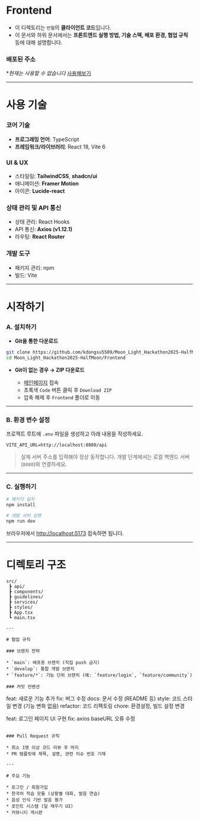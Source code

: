 # Frontend

* 이 디렉토리는 `반월`의 **클라이언트 코드**입니다.
* 이 문서와 하위 문서에서는 **프론트엔드 실행 방법, 기술 스택, 배포 환경, 협업 규칙** 등에 대해 설명합니다.

### 배포된 주소

**현재는 사용할 수 없습니다*
[사용해보기](http://43.201.95.54/)

---

# 사용 기술

### 코어 기술

* **프로그래밍 언어**: TypeScript
* **프레임워크/라이브러리**: React 18, Vite 6

### UI & UX

* 스타일링: **TailwindCSS**, **shadcn/ui**
* 애니메이션: **Framer Motion**
* 아이콘: **Lucide-react**

### 상태 관리 및 API 통신

* 상태 관리: React Hooks
* API 통신: **Axios (v1.12.1)**
* 라우팅: **React Router**

### 개발 도구

* 패키지 관리: npm
* 빌드: Vite

---

# 시작하기

### A. 설치하기

* **Git을 통한 다운로드**

```bash
git clone https://github.com/kdongsu5509/Moon_Light_Hackathon2025-HalfMoon.git
cd Moon_Light_Hackathon2025-HalfMoon/Frontend
```

* **Git이 없는 경우 → ZIP 다운로드**

  * [메인페이지](https://github.com/kdongsu5509/Moon_Light_Hackathon2025-HalfMoon) 접속
  * 초록색 `Code` 버튼 클릭 후 `Download ZIP`
  * 압축 해제 후 `Frontend` 폴더로 이동

---

### B. 환경 변수 설정

프로젝트 루트에 `.env` 파일을 생성하고 아래 내용을 작성하세요.

```env
VITE_API_URL=http://localhost:8080/api
```

> 실제 서버 주소를 입력해야 정상 동작합니다.
> 개발 단계에서는 로컬 백엔드 서버(`8080`)와 연결하세요.

---

### C. 실행하기

```bash
# 패키지 설치
npm install

# 개발 서버 실행
npm run dev
```

브라우저에서 [http://localhost:5173](http://localhost:5173) 접속하면 됩니다.

---

# 디렉토리 구조

```plaintext
src/
 ┣ api/            
 ┣ components/   
 ┣ guidelines/          
 ┣ services/          
 ┣ styles/         
 ┣ App.tsx        
 ┗ main.tsx        

---

# 협업 규칙

### 브랜치 전략

* `main`: 배포용 브랜치 (직접 push 금지)
* `develop`: 통합 개발 브랜치
* `feature/*`: 기능 단위 브랜치 (예: `feature/login`, `feature/community`)

### 커밋 컨벤션

```

feat:    새로운 기능 추가
fix:     버그 수정
docs:    문서 수정 (README 등)
style:   코드 스타일 변경 (기능 변화 없음)
refactor: 코드 리팩토링
chore:   환경설정, 빌드 설정 변경

feat: 로그인 페이지 UI 구현
fix: axios baseURL 오류 수정

```

### Pull Request 규칙

* 최소 1명 이상 코드 리뷰 후 머지
* PR 템플릿에 제목, 설명, 관련 이슈 번호 기재

---

# 주요 기능

* 로그인 / 회원가입
* 한국어 학습 모듈 (상황별 대화, 발음 연습)
* 음성 인식 기반 발음 평가
* 포인트 시스템 (달 채우기 UI)
* 커뮤니티 게시판
